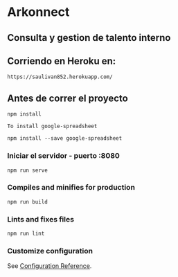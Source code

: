 # Arkonnect

## Consulta y gestion de talento interno

## Corriendo en Heroku en:

```
https://saulivan852.herokuapp.com/
```

## Antes de correr el proyecto

```
npm install

To install google-spreadsheet

npm install --save google-spreadsheet
```

### Iniciar el servidor - puerto :8080

```
npm run serve
```

### Compiles and minifies for production

```
npm run build
```

### Lints and fixes files

```
npm run lint
```

### Customize configuration

See [Configuration Reference](https://cli.vuejs.org/config/).
